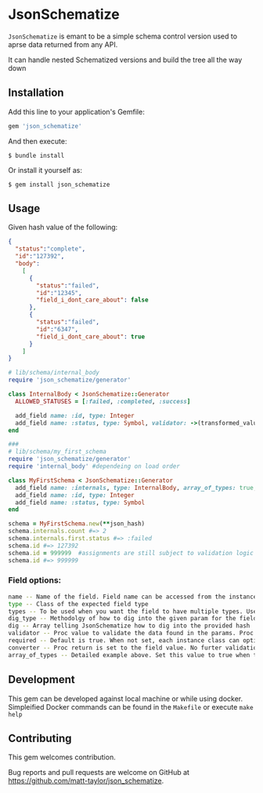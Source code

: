 # JsonSchematize

`JsonSchematize` is emant to be a simple schema control version used to aprse data returned from any API.

It can handle nested Schematized versions and build the tree all the way down

## Installation

Add this line to your application's Gemfile:

```ruby
gem 'json_schematize'
```

And then execute:

    $ bundle install

Or install it yourself as:

    $ gem install json_schematize

## Usage

Given hash value of the following:
```json
{
  "status":"complete",
  "id":"127392",
  "body":
    [
      {
        "status":"failed",
        "id":"12345",
        "field_i_dont_care_about": false
      },
      {
        "status":"failed",
        "id":"6347",
        "field_i_dont_care_about": true
      }
    ]
}
```

```ruby
# lib/schema/internal_body
require 'json_schematize/generator'

class InternalBody < JsonSchematize::Generator
  ALLOWED_STATUSES = [:failed, :completed, :success]

  add_field name: :id, type: Integer
  add_field name: :status, type: Symbol, validator: ->(transformed_value, raw_value) { ALLOWED_STATUSES.include?(transformed_value) }
end

###
# lib/schema/my_first_schema
require 'json_schematize/generator'
require 'internal_body' #dependeing on load order

class MyFirstSchema < JsonSchematize::Generator
  add_field name: :internals, type: InternalBody, array_of_types: true, dig: ["body"]
  add_field name: :id, type: Integer
  add_field name: :status, type: Symbol
end

schema = MyFirstSchema.new(**json_hash)
schema.internals.count #=> 2
schema.internals.first.status #=> :failed
schema.id #=> 127392
schema.id = 999999  #assignments are still subject to validation logic for each field
schema.id #=> 999999
```

### Field options:
```bash
name -- Name of the field. Field name can be accessed from the instance
type -- Class of the expected field type
types -- To be used when you want the field to have multiple types. Useful for similar classes like DateTime, Date, Time (converter must be supplied when multiple types are given)
dig_type -- Methodolgy of how to dig into the given param for the field. All values of the `dig` array will be converted accordingly. Default is `none` and will attempt to use what is given. [:symbol, :string, :none].
dig -- Array telling JsonSchematize how to dig into the provided hash
validator -- Proc value to validate the data found in the params. Proc given (transformed_value, original_value) when calling in
required -- Default is true. When not set, each instance class can optionally decide if they want to raise when an this is set to false.
converter -- Proc return is set to the field value. No furter validation is done. Given (value) as a parameter
array_of_types -- Detailed example above. Set this value to true when the dig param is to an array and you want all values in array to be parsed the given type
```


## Development

This gem can be developed against local machine or while using docker. Simpleified Docker commands can be found in the `Makefile` or execute `make help`

## Contributing

This gem welcomes contribution.

Bug reports and pull requests are welcome on GitHub at
https://github.com/matt-taylor/json_schematize.


